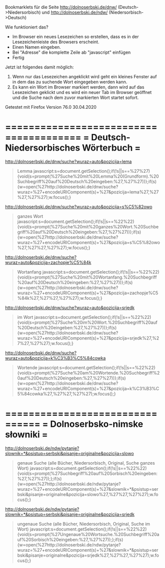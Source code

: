 Bookmarklets für die Seite http://dolnoserbski.de/dnw/ (Deutsch->Niedersorbisch) und http://dolnoserbski.de/ndw/ (Niedersorbisch->Deutsch)

Wie funktioniert das?
- Im Browser ein neues Lesezeichen so erstellen, dass es in der Lesezeichenleiste des Browsers erscheint.
- Einen Namen eingeben.
- Bei "Adresse" die komplette Zeile ab "javascript" einfügen
- Fertig

Jetzt ist folgendes damit möglich:
1. Wenn nur das Lesezeichen angeklickt wird geht ein kleines Fenster auf in dem das zu suchende Wort eingegeben werden kann.
2. Es kann ein Wort im Browser markiert werden, dann wird auf das Lesezeichen geklickt und es wird ein neuer Tab im Browser
   geöffnet und die Suche nach dem zuvor markierten Wort startet sofort.

Getestet mit Firefox Version 76.0
30.04.2020

=======================================
= Deutsch-Niedersorbisches Wörterbuch =
=======================================

http://dolnoserbski.de/dnw/suche?wuraz=auto&pozicija=lema
> Lemma
javascript:s=document.getSelection();if(!s||s==%27%27){void(s=prompt(%27Suche%20mit%20Lemma%20(Grundform).%20Suchbegriff%20auf%20Deutsch%20eingeben:%27,%27%27))};if(s){w=open(%27http://dolnoserbski.de/dnw/suche?wuraz=%27+encodeURIComponent(s)+%27&pozicija=lema%27,%27%27,%27%27);w.focus();}

http://dolnoserbski.de/dnw/suche?wuraz=auto&pozicija=s%C5%82owo
> ganzes Wort
javascript:s=document.getSelection();if(!s||s==%22%22){void(s=prompt(%27Suche%20mit%20ganzes%20Wort.%20Suchbegriff%20auf%20Deutsch%20eingeben:%27,%27%27))};if(s){w=open(%27http://dolnoserbski.de/dnw/suche?wuraz=%27+encodeURIComponent(s)+%27&pozicija=s%C5%82owo%27,%27%27,%27%27);w.focus();}

http://dolnoserbski.de/dnw/suche?wuraz=auto&pozicija=zachopje%C5%84k
> Wortanfang
javascript:s=document.getSelection();if(!s||s==%22%22){void(s=prompt(%27Suche%20mit%20Wortanfang.%20Suchbegriff%20auf%20Deutsch%20eingeben:%27,%27%27))};if(s){w=open(%27http://dolnoserbski.de/dnw/suche?wuraz=%27+encodeURIComponent(s)+%27&pozicija=zachopje%C5%84k%27,%27%27,%27%27);w.focus();}

http://dolnoserbski.de/dnw/suche?wuraz=auto&pozicija=srjedk
> im Wort
javascript:s=document.getSelection();if(!s||s==%22%22){void(s=prompt(%27Suche%20im%20Wort.%20Suchbegriff%20auf%20Deutsch%20eingeben:%27,%27%27))};if(s){w=open(%27http://dolnoserbski.de/dnw/suche?wuraz=%27+encodeURIComponent(s)+%27&pozicija=srjedk%27,%27%27,%27%27);w.focus();}

http://dolnoserbski.de/dnw/suche?wuraz=auto&pozicija=k%C3%B3%C5%84cowka
> Wortende
javascript:s=document.getSelection();if(!s||s==%22%22){void(s=prompt(%27Suche%20am%20Wortende.%20Suchbegriff%20auf%20Deutsch%20eingeben:%27,%27%27))};if(s){w=open(%27http://dolnoserbski.de/dnw/suche?wuraz=%27+encodeURIComponent(s)+%27&pozicija=k%C3%B3%C5%84cowka%27,%27%27,%27%27);w.focus();}


================================
= Dolnoserbsko-nimske słowniki =
================================

http://dolnoserbski.de/ndw/pytanje?slownik=*&psistup=serbski&pisanje=originalne&pozicija=slowo
> genaue Suche (alle Bücher, Niedersorbisch, Original, Suche ganzes Wort)
javascript:s=document.getSelection();if(!s||s==%22%22){void(s=prompt(%27Suchbegriff%20auf%20Sorbisch%20eingeben:%27,%27%27));};if(s){w=open(%27http://dolnoserbski.de/ndw/pytanje?wuraz=%27+encodeURIComponent(s)+%27&slownik=*&psistup=serbski&pisanje=originalne&pozicija=slowo%27,%27%27,%27%27);w.focus();}

http://dolnoserbski.de/ndw/pytanje?slownik=*&psistup=serbski&pisanje=originalne&pozicija=srjedk
> ungenaue Suche (alle Bücher, Niedersorbisch, Original, Suche im Wort)
javascript:s=document.getSelection();if(!s||s==%22%22){void(s=prompt(%27Ungenaue%20Wortsuche.%20Suchbegriff%20auf%20Sorbisch%20eingeben:%27,%27%27));};if(s){w=open(%27http://dolnoserbski.de/ndw/pytanje?wuraz=%27+encodeURIComponent(s)+%27&slownik=*&psistup=serbski&pisanje=originalne&pozicija=srjedk%27,%27%27,%27%27);w.focus();}
